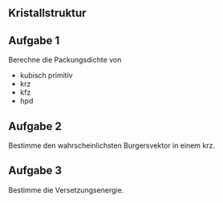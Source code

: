 ##  Kristallstruktur
## Aufgabe 1
Berechne die Packungsdichte von
- kubisch primitiv
- krz
- kfz
- hpd

## Aufgabe 2
Bestimme den wahrscheinlichsten Burgersvektor in einem krz.


## Aufgabe 3
Bestimme die Versetzungsenergie.